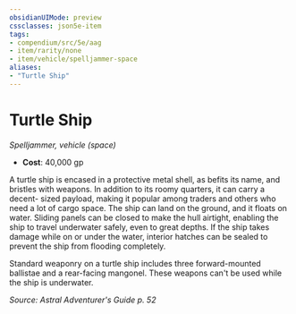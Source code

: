 ```yaml
---
obsidianUIMode: preview
cssclasses: json5e-item
tags:
- compendium/src/5e/aag
- item/rarity/none
- item/vehicle/spelljammer-space
aliases: 
- "Turtle Ship"
---
```

# Turtle Ship
*Spelljammer, vehicle (space)*  

- **Cost**: 40,000 gp

A turtle ship is encased in a protective metal shell, as befits its name, and bristles with weapons. In addition to its roomy quarters, it can carry a decent- sized payload, making it popular among traders and others who need a lot of cargo space. The ship can land on the ground, and it floats on water. Sliding panels can be closed to make the hull airtight, enabling the ship to travel underwater safely, even to great depths. If the ship takes damage while on or under the water, interior hatches can be sealed to prevent the ship from flooding completely.

Standard weaponry on a turtle ship includes three forward-mounted ballistae and a rear-facing mangonel. These weapons can't be used while the ship is underwater.

*Source: Astral Adventurer's Guide p. 52*